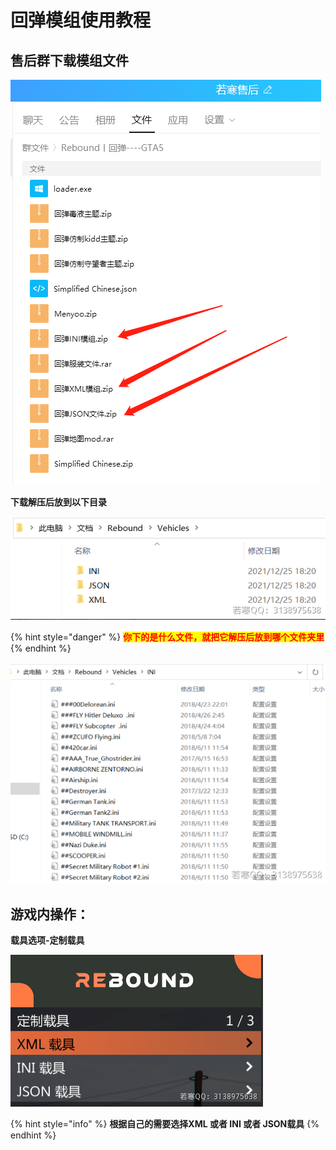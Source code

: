 # 回弹模组使用教程

## **售后群下载模组文件**

****![](<../../.gitbook/assets/image (21) (1) (1) (1) (1) (1) (1).png>)****

**下载解压后放到以下目录**

****![](<../../.gitbook/assets/image (39) (1) (1) (1) (1).png>)****

{% hint style="danger" %}
<mark style="color:red;">**你下的是什么文件，就把它解压后放到哪个文件夹里**</mark>
{% endhint %}

![](<../../.gitbook/assets/image (47) (1) (1).png>)

## **游戏内操作：**

**载具选项-定制载具**

****![](<../../.gitbook/assets/image (37) (1) (1) (1) (1) (1) (1).png>)****

{% hint style="info" %}
**根据自己的需要选择XML 或者 INI 或者 JSON载具**
{% endhint %}
